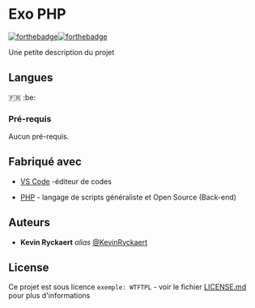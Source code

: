 # Exo PHP


[![forthebadge](https://forthebadge.com/images/badges/built-by-developers.svg)](https://forthebadge.com)[![forthebadge](https://forthebadge.com/images/badges/built-with-love.svg)](https://forthebadge.com)

Une petite description du projet

## Langues
:fr: :be:


### Pré-requis

Aucun pré-requis.



## Fabriqué avec

* [VS Code](https://code.visualstudio.com/) -éditeur de codes

* [PHP](http://PHP.net) -  langage de scripts généraliste et Open Source (Back-end)


## Auteurs

* **Kevin Ryckaert** _alias_ [@KevinRyckaert](https://github.com/KevinRyckaert)

## License

Ce projet est sous licence ``exemple: WTFTPL`` - voir le fichier [LICENSE.md](LICENSE.md) pour plus d'informations

